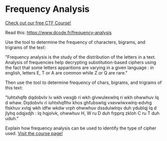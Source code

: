 # Frequency Analysis

[Check out our free CTF Course!](https://academy.hoppersroppers.org/mod/page/view.php?id=609)

Read this: <https://www.dcode.fr/frequency-analysis>

Use the tool to determine the frequency of characters, bigrams, and trigrams of the text: 

"Frequency analysis is the study of the distribution of the letters in a text. Analysis of frequencies help decrypting substitution-based ciphers using the fact that some letters apparitions are varying in a given language : in english, letters E, T or A are common while Z or Q are rare."

Then use the tool to determine frequency of chars, bigrams, and trigrams of this text: 

"Iuhtxhqfb dqdobvlv lv wkh vwxgb ri wkh glvwulexwlrq ri wkh ohwwhuv lq d whaw. Dqdobvlv ri iuhtxhqflhv khos ghfubswlqj vxevwlwxwlrq-edvhg flskhuv xvlqj wkh idfw wkdw vrph ohwwhuv dssdulwlrqv duh ydublqj lq d jlyhq odqjxdjh : lq hqjolvk, ohwwhuv H, W ru D duh frpprq zkloh C ru T duh uduh."

Explain how frequency analysis can be used to identify the type of cipher used.
[Visit the course page!](https://academy.hoppersroppers.org/mod/assign/view.php?id=609)
